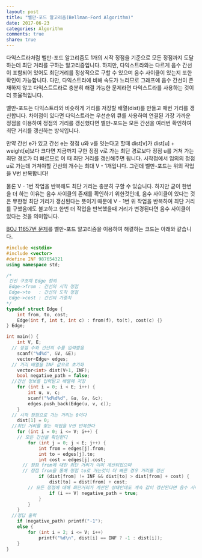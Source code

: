 ```yaml
---
layout: post
title: "벨만-포드 알고리즘(Bellman-Ford Algorithm)"
date: 2017-06-23
categories: Algorithm
comments: true
share: true
---
```


다익스트라처럼 벨만-포드 알고리즘도 1개의 시작 정점을 기준으로 모든 정점까지 도달하는데 최단 거리를 구하는 알고리즘입니다. 하지만, 다익스트라와는 다르게 음수 간선이 포함되어 있어도 최단거리를 정상적으로 구할 수 있으며 음수 사이클이 있는지 또한 확인이 가능합니다. 다만, 다익스트라에 비해 속도가 느리므로 그래프에 음수 간선이 존재하지 않고 다익스트트라로 충분히 해결 가능한 문제라면 다익스트라를 사용하는 것이 더 효율적입니다.

벨만-포드는 다익스트라와 비슷하게 거리를 저장할 배열(dist)를 만들고 매번 거리를 갱신합니다. 차이점이 있다면 다익스트라는 우선순위 큐를 사용하여 연결된 가장 가까운 정점을 이용하여 정점의 거리를 갱신했다면 벨만-포드는 모든 간선을 여러번 확인하여 최단 거리를 갱신하는 방식입니다.

만약 간선 e가 있고 간선 e는 정점 u와 v를 잇는다고 할때 dist[v]가 dist[u] + weight[e]보다 크다면 지금까지 구한 정점 v로 가는 최단 경로보다 정점 u를 거쳐 가는 최단 경로가 더 빠르므로 이 때 최단 거리를 갱신해주면 됩니다. 시작점에서 임의의 정점 u로 가는데 거쳐야할 간선의 개수는 최대 V - 1개입니다. 그런데 벨만-포드는 위의 작업을 V번 반복합니다!

물론 V - 1번 작업을 반복해도 최단 거리는 충분히 구할 수 있습니다. 하지만 굳이 한번을 더 하는 이유는 음수 사이클의 존재를 확인하기 위한것인데, 음수 사이클이 있다는 것은 무한정 최단 거리가 갱신된다는 뜻이기 때문에 V - 1번 위 작업을 반복하여 최단 거리를 구했음에도 불고하고 한번 더 작업을 반복했을때 거리가 변경된다면 음수 사이클이 있다는 것을 의미합니다.

[BOJ 11657번 문제](http://boj.kr/11657)를 벨만-포드 알고리즘을 이용하여 해결하는 코드는 아래와 같습니다.

```cpp
#include <cstdio>
#include <vector>
#define INF 987654321
using namespace std;

/*
 간선 구조체 Edge 정의
 Edge->from : 간선의 시작 정점
 Edge->to   : 간선의 도착 정점
 Edge->cost : 간선의 가중치
*/
typedef struct Edge {
	int from, to, cost;
	Edge(int f, int t, int c) : from(f), to(t), cost(c) {}
} Edge;

int main() {
	int V, E;
  // 정점 수와 간선의 수를 입력받음
	scanf("%d%d", &V, &E);
	vector<Edge> edges;
  // 거리 배열을 INF 값으로 초기화
	vector<int> dist(V+1, INF);
	bool negative_path = false;
  //간선 정보를 입력받고 배열에 저장
	for (int i = 0; i < E; i++) {
		int u, v, c;
		scanf("%d%d%d", &u, &v, &c);
		edges.push_back(Edge(u, v, c));
	}
  // 시작 정점으로 가는 거리는 0이다
	dist[1] = 0;
  //최단 거리를 찾는 작업을 V번 반복한다
	for (int i = 0; i <= V; i++) {
    // 모든 간선을 확인한다
		for (int j = 0; j < E; j++) {
			int from = edges[j].from;
			int to = edges[j].to;
			int cost = edges[j].cost;
      // 정점 from에 대한 최단 거리가 이미 계산되었으며
      // 정점 from을 통해 정점 to로 가는것이 더 빠른 경우 거리를 갱신
			if (dist[from] != INF && dist[to] > dist[from] + cost) {
				dist[to] = dist[from] + cost;
        // 모든 정점에 대해 최단거리가 계산된 상태인데도 계속 값이 갱신된다면 음수 사이클이 존재함을 의미
				if (i == V) negative_path = true;
			}
		}
	}
  //정답 출력
	if (negative_path) printf("-1");
	else {
		for (int i = 2; i <= V; i++)
			printf("%d\n", dist[i] == INF ? -1 : dist[i]);
	}
}
```